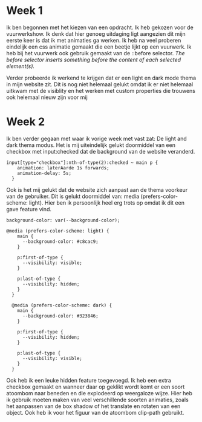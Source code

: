 # Week 1

Ik ben begonnen met het kiezen van een opdracht. Ik heb gekozen voor de vuurwerkshow. Ik denk dat hier genoeg uitdaging ligt aangezien dit mijn eerste keer is dat ik met animaties ga werken. Ik heb na veel proberen eindelijk een css animatie gemaakt die een beetje lijkt op een vuurwerk. Ik heb bij het vuurwerk ook gebruik gemaakt van de ::before selector. *The before selector inserts something before the content of each selected element(s).*

Verder probeerde ik werkend te krijgen dat er een light en dark mode thema in mijn website zit. Dit is nog niet helemaal gelukt omdat ik er niet helemaal uitkwam met de visiblity en het werken met custom properties die trouwens ook helemaal nieuw zijn voor mij

# Week 2

Ik ben verder gegaan met waar ik vorige week met vast zat: De light and dark thema modus. Het is mij uiteindelijk gelukt doormiddel van een checkbox met input:checked dat de background van de website veranderd.
```
input[type="checkbox"]:nth-of-type(2):checked ~ main p {
	animation: laterAarde 1s forwards;
	animation-delay: 5s;
  }
```

Ook is het mij gelukt dat de website zich aanpast aan de thema voorkeur van de gebruiker. Dit is gelukt doormiddel van: media (prefers-color-scheme: light). Hier ben ik persoonlijk heel erg trots op omdat ik dit een gave feature vind.

```
background-color: var(--background-color);
```
```
@media (prefers-color-scheme: light) {
	main {
	  --background-color: #c8cac9;
	}
  
	p:first-of-type {
	  --visibility: visible;
	}
  
	p:last-of-type {
	  --visibility: hidden;
	}
  }
  
  @media (prefers-color-scheme: dark) {
	main {
	  --background-color: #323846;
	}
  
	p:first-of-type {
	  --visibility: hidden;
	}
  
	p:last-of-type {
	  --visibility: visible;
	}
  }
  ```

Ook heb ik een leuke hidden feature toegevoegd. Ik heb een extra checkbox gemaakt en wanneer daar op geklikt wordt komt er een soort atoombom naar beneden en die explodeerd op weergaloze wijze. Hier heb ik gebruik moeten maken van veel verschillende soorten animaties, zoals het aanpassen van de box shadow of het translate en rotaten van een object. Ook heb ik voor het figuur van de atoombom clip-path gebruikt.

